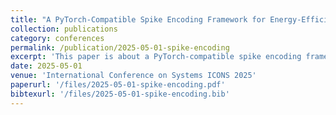 ```yaml
---
title: "A PyTorch-Compatible Spike Encoding Framework for Energy-Efficient Neuromorphic Applications"
collection: publications
category: conferences
permalink: /publication/2025-05-01-spike-encoding
excerpt: 'This paper is about a PyTorch-compatible spike encoding framework for energy-efficient neuromorphic applications.'
date: 2025-05-01
venue: 'International Conference on Systems ICONS 2025'
paperurl: '/files/2025-05-01-spike-encoding.pdf'
bibtexurl: '/files/2025-05-01-spike-encoding.bib'
---
```

